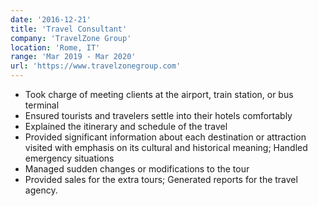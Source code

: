 ```yaml
---
date: '2016-12-21'
title: 'Travel Consultant'
company: 'TravelZone Group'
location: 'Rome, IT'
range: 'Mar 2019 - Mar 2020'
url: 'https://www.travelzonegroup.com'
---
```


- Took charge of meeting clients at the airport, train station, or bus terminal
- Ensured tourists and travelers settle into their hotels comfortably
- Explained the itinerary and schedule of the travel
- Provided significant information about each destination or attraction visited with emphasis on its cultural and historical meaning; Handled emergency situations
- Managed sudden changes or modifications to the tour
- Provided sales for the extra tours; Generated reports for the travel agency.
